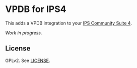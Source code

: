 # VPDB for IPS4

This adds a VPDB integration to your [IPS Community Suite 4](http://invisionpower.com/).

*Work in progress.*

## License

GPLv2. See [LICENSE](LICENSE).